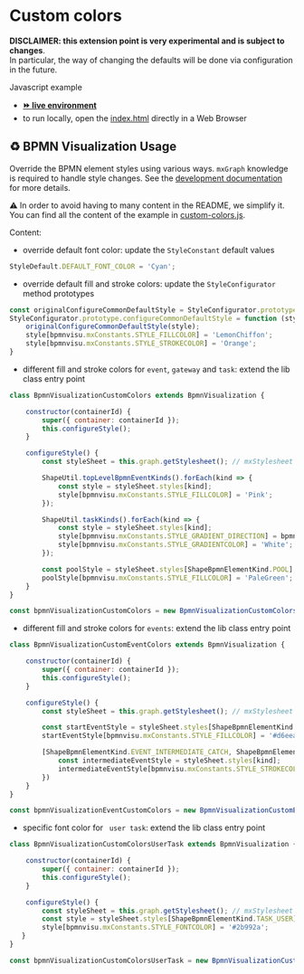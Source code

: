 # Custom colors

**DISCLAIMER: this extension point is very experimental and is subject to changes**.  
In particular, the way of changing the defaults will be done via configuration in the future.

Javascript example
- [__⏩ live environment__](https://cdn.statically.io/gh/process-analytics/bpmn-visualization-examples/master/examples/custom-bpmn-theme/custom-colors/index.html)
- to run locally, open the [index.html](index.html) directly in a Web Browser


## ♻️ BPMN Visualization Usage
Override the BPMN element styles using various ways. `mxGraph` knowledge is required to handle style changes.
See the [development documentation](https://github.com/process-analytics/bpmn-visualization-js/blob/master/docs/contributors/bpmn-support-how-to.md) for more details.

:warning: In order to avoid having to many content in the README, we simplify it. You can find all the content of the example in [custom-colors.js](custom-colors.js).


Content:
- override default font color: update the `StyleConstant` default values
```javascript
StyleDefault.DEFAULT_FONT_COLOR = 'Cyan';
```

- override default fill and stroke colors: update the `StyleConfigurator` method prototypes
```javascript
const originalConfigureCommonDefaultStyle = StyleConfigurator.prototype.configureCommonDefaultStyle;
StyleConfigurator.prototype.configureCommonDefaultStyle = function (style) {
    originalConfigureCommonDefaultStyle(style);
    style[bpmnvisu.mxConstants.STYLE_FILLCOLOR] = 'LemonChiffon';
    style[bpmnvisu.mxConstants.STYLE_STROKECOLOR] = 'Orange';
}
```

- different fill and stroke colors for `event`, `gateway` and `task`: extend the lib class entry point
```javascript
class BpmnVisualizationCustomColors extends BpmnVisualization {

    constructor(containerId) {
        super({ container: containerId });
        this.configureStyle();
    }

    configureStyle() {
        const styleSheet = this.graph.getStylesheet(); // mxStylesheet

        ShapeUtil.topLevelBpmnEventKinds().forEach(kind => {
            const style = styleSheet.styles[kind];
            style[bpmnvisu.mxConstants.STYLE_FILLCOLOR] = 'Pink';
        });

        ShapeUtil.taskKinds().forEach(kind => {
            const style = styleSheet.styles[kind];
            style[bpmnvisu.mxConstants.STYLE_GRADIENT_DIRECTION] = bpmnvisu.mxConstants.DIRECTION_EAST;
            style[bpmnvisu.mxConstants.STYLE_GRADIENTCOLOR] = 'White';
        });

        const poolStyle = styleSheet.styles[ShapeBpmnElementKind.POOL];
        poolStyle[bpmnvisu.mxConstants.STYLE_FILLCOLOR] = 'PaleGreen';
    }
}

const bpmnVisualizationCustomColors = new BpmnVisualizationCustomColors('bpmn-container-custom-colors');
```

- different fill and stroke colors for `events`: extend the lib class entry point
```javascript
class BpmnVisualizationCustomEventColors extends BpmnVisualization {

    constructor(containerId) {
        super({ container: containerId });
        this.configureStyle();
    }

    configureStyle() {
        const styleSheet = this.graph.getStylesheet(); // mxStylesheet

        const startEventStyle = styleSheet.styles[ShapeBpmnElementKind.EVENT_START];
        startEventStyle[bpmnvisu.mxConstants.STYLE_FILLCOLOR] = '#d6eea5';

        [ShapeBpmnElementKind.EVENT_INTERMEDIATE_CATCH, ShapeBpmnElementKind.EVENT_INTERMEDIATE_THROW].forEach(kind => {
            const intermediateEventStyle = styleSheet.styles[kind];
            intermediateEventStyle[bpmnvisu.mxConstants.STYLE_STROKECOLOR] = '#7307df';
        })
    }
}

const bpmnVisualizationEventCustomColors = new BpmnVisualizationCustomEventColors('bpmn-container-custom-colors');
```

- specific font color for ` user task`: extend the lib class entry point
```javascript
class BpmnVisualizationCustomColorsUserTask extends BpmnVisualization {

    constructor(containerId) {
        super({ container: containerId });
        this.configureStyle();
    }

    configureStyle() {
        const styleSheet = this.graph.getStylesheet(); // mxStylesheet
        const style = styleSheet.styles[ShapeBpmnElementKind.TASK_USER];
        style[bpmnvisu.mxConstants.STYLE_FONTCOLOR] = '#2b992a';
   }
}

const bpmnVisualizationCustomColorsUserTask = new BpmnVisualizationCustomColorsUserTask('bpmn-container-custom-colors-user-task');
```
